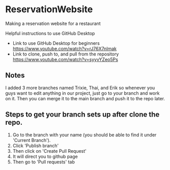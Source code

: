 # ReservationWebsite
 Making a reservation website for a restaurant

Helpful instructions to use GitHub Desktop
- Link to use GitHub Desktop for beginners<br/>
https://www.youtube.com/watch?v=rJ76X7nImak <br/>
- Link to clone, push to, and pull from the repository<br/>
https://www.youtube.com/watch?v=syyvYZeo5Ps

## Notes
I added 3 more branches named Trixie, Thai, and Erik so whenever you guys want to edit 
anything in our project, just go to your branch and work on it. Then you can merge it to the
main branch and push it to the repo later.

## Steps to get your branch sets up after clone the repo.
1. Go to the branch with your name (you should be able to find it under 'Current Branch').
2. Click 'Publish branch'
3. Then click on 'Create Pull Request'
4. It will direct you to github page
5. Then go to 'Pull requests' tab




